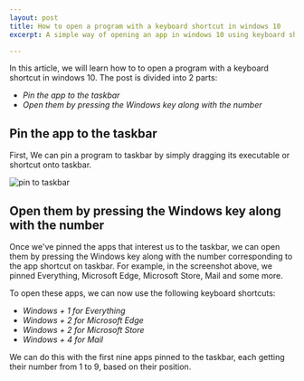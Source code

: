 ```yaml
---
layout: post
title: How to open a program with a keyboard shortcut in windows 10
excerpt: A simple way of opening an app in windows 10 using keyboard shortcut 

---
```


In this article, we will learn how to to open a program with a keyboard shortcut in windows 10. 
The post is divided into 2 parts:

- *Pin the app to the taskbar*
- *Open them by pressing the Windows key along with the number*

## Pin the app to the taskbar
First, We can pin a program to taskbar by simply dragging its executable or shortcut onto taskbar.

![pin to taskbar](https://user-images.githubusercontent.com/37147511/145683039-01890263-a165-4019-9440-f42bf1fa936c.png)

## Open them by pressing the Windows key along with the number
Once we've pinned the apps that interest us to the taskbar, we can open them by pressing the Windows key along with the number corresponding to the app shortcut on taskbar. For example, in the screenshot above, we pinned Everything, Microsoft Edge, Microsoft Store, Mail and some more.

To open these apps, we can now use the following keyboard shortcuts:

- *Windows + 1 for Everything*
- *Windows + 2 for Microsoft Edge*
- *Windows + 2 for Microsoft Store*
- *Windows + 4 for Mail*

We can do this with the first nine apps pinned to the taskbar, each getting their number from 1 to 9, based on their position.
